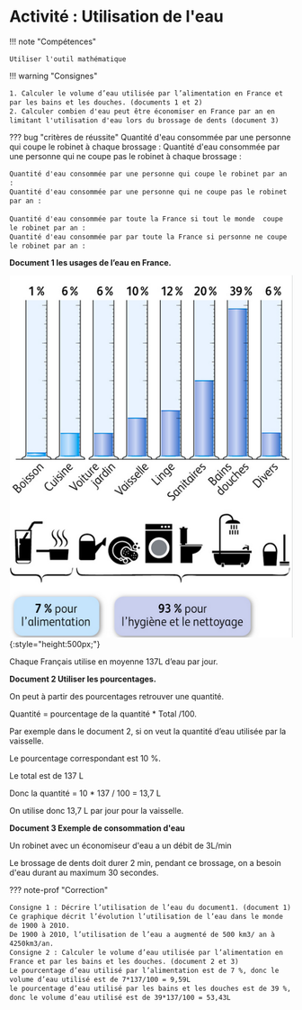 # Activité : Utilisation de l'eau

!!! note "Compétences"

    Utiliser l'outil mathématique

!!! warning "Consignes"

    1. Calculer le volume d’eau utilisée par l’alimentation en France et par les bains et les douches. (documents 1 et 2)
    2. Calculer combien d'eau peut être économiser en France par an en limitant l'utilisation d'eau lors du brossage de dents (document 3)

??? bug "critères de réussite"
    Quantité d'eau consommée par une personne qui coupe le robinet à chaque brossage : 
    Quantité d'eau consommée par une personne qui ne coupe pas le robinet à chaque brossage : 

    Quantité d'eau consommée par une personne qui coupe le robinet par an : 
    Quantité d'eau consommée par une personne qui ne coupe pas le robinet par an : 

    Quantité d'eau consommée par toute la France si tout le monde  coupe le robinet par an : 
    Quantité d'eau consommée par par toute la France si personne ne coupe le robinet par an : 



**Document 1 les usages de l’eau en France.**

![](pictures/graphConsoEauFrance.png){:style="height:500px;"}

Chaque Français utilise en moyenne 137L d’eau par jour.



**Document 2 Utiliser les pourcentages.**

On peut à partir des pourcentages retrouver une quantité.

Quantité = pourcentage de la quantité * Total /100.

Par exemple dans le document 2, si on veut la quantité d’eau utilisée par la vaisselle.

Le pourcentage correspondant est 10 %.

Le total est de 137 L

Donc la quantité = 10 * 137 / 100 = 13,7 L

On utilise donc 13,7 L par jour pour la vaisselle.



**Document 3 Exemple de consommation d'eau**

Un robinet avec un économiseur d'eau a un débit de 3L/min 

Le brossage de dents doit durer 2 min, pendant ce brossage, on a besoin d'eau durant au maximum 30 secondes. 



??? note-prof "Correction"
    
    Consigne 1 : Décrire l’utilisation de l’eau du document1. (document 1)
    Ce graphique décrit l’évolution l’utilisation de l’eau dans le monde de 1900 à 2010.
    De 1900 à 2010, l’utilisation de l’eau a augmenté de 500 km3/ an à 4250km3/an.
    Consigne 2 : Calculer le volume d’eau utilisée par l’alimentation en France et par les bains et les douches. (document 2 et 3)
    Le pourcentage d’eau utilisé par l’alimentation est de 7 %, donc le volume d’eau utilisé est de 7*137/100 = 9,59L
    le pourcentage d’eau utilisé par les bains et les douches est de 39 %, donc le volume d’eau utilisé est de 39*137/100 = 53,43L
    
